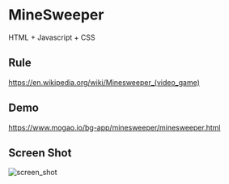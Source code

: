 # MineSweeper

HTML + Javascript + CSS 

## Rule
https://en.wikipedia.org/wiki/Minesweeper_(video_game)

## Demo
https://www.mogao.io/bg-app/minesweeper/minesweeper.html

## Screen Shot
<img src="https://www.mogao.io//uploads/draft/201030_8568e8e14eb42219ef82e38048fffb59_md.png" alt="screen_shot" />

